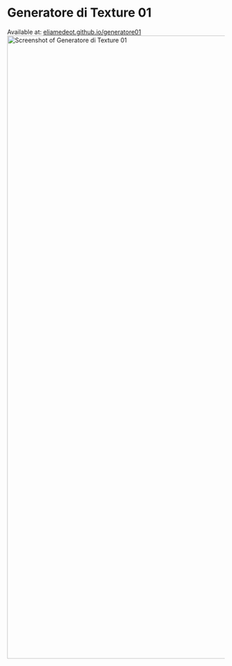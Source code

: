 # Generatore di Texture 01
Available at: [eliamedeot.github.io/generatore01](https://eliamedeot.github.io/generatore01/)
<img width="2560" height="1440" alt="Screenshot of Generatore di Texture 01" src="https://github.com/user-attachments/assets/a55707e8-1d59-428e-b920-905e4602c004" />

